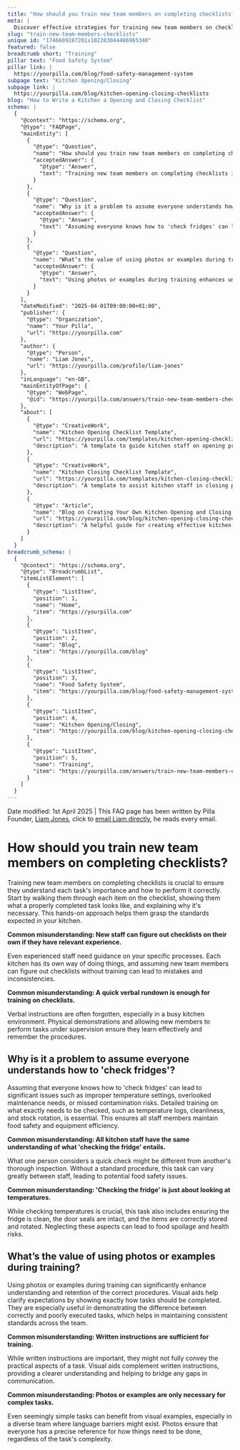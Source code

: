 ```yaml
---
title: "How should you train new team members on completing checklists?"
meta: |
  Discover effective strategies for training new team members on checklist completion, including the importance of visual aids and addressing common misconceptions.
slug: "train-new-team-members-checklists"
unique id: "1746609287201x102283044486965340"
featured: false
breadcrumb short: "Training"
pillar text: "Food Safety System"
pillar link: |
  https://yourpilla.com/blog/food-safety-management-system
subpage text: "Kitchen Opening/Closing"
subpage link: |
  https://yourpilla.com/blog/kitchen-opening-closing-checklists
blog: "How to Write a Kitchen a Opening and Closing Checklist"
schema: |
  {
    "@context": "https://schema.org",
    "@type": "FAQPage",
    "mainEntity": [
      {
        "@type": "Question",
        "name": "How should you train new team members on completing checklists?",
        "acceptedAnswer": {
          "@type": "Answer",
          "text": "Training new team members on completing checklists is vital for ensuring understanding and accurate performance of tasks. Begin by explaining each task on the checklist, demonstrating a properly completed task, and explaining its importance. This approach helps new members learn the standards expected in your kitchen."
        }
      },
      {
        "@type": "Question",
        "name": "Why is it a problem to assume everyone understands how to 'check fridges'?",
        "acceptedAnswer": {
          "@type": "Answer",
          "text": "Assuming everyone knows how to 'check fridges' can lead to issues like improper temperature settings, missed maintenance, or contamination risks. Detailed training should cover checking temperature logs, cleanliness, and stock rotation to maintain food safety and equipment efficiency."
        }
      },
      {
        "@type": "Question",
        "name": "What’s the value of using photos or examples during training?",
        "acceptedAnswer": {
          "@type": "Answer",
          "text": "Using photos or examples during training enhances understanding and retention. Visual aids help clarify expectations, showing the correct way to complete tasks, and ensure consistent standards across the team."
        }
      }
    ],
    "dateModified": "2025-04-01T09:00:00+01:00",
    "publisher": {
      "@type": "Organization",
      "name": "Your Pilla",
      "url": "https://yourpilla.com"
    },
    "author": {
      "@type": "Person",
      "name": "Liam Jones",
      "url": "https://yourpilla.com/profile/liam-jones"
    },
    "inLanguage": "en-GB",
    "mainEntityOfPage": {
      "@type": "WebPage",
      "@id": "https://yourpilla.com/answers/train-new-team-members-checklists"
    },
    "about": [
      {
        "@type": "CreativeWork",
        "name": "Kitchen Opening Checklist Template",
        "url": "https://yourpilla.com/templates/kitchen-opening-checklist",
        "description": "A template to guide kitchen staff on opening procedures, ensuring a consistent and thorough start to the kitchen's operations."
      },
      {
        "@type": "CreativeWork",
        "name": "Kitchen Closing Checklist Template",
        "url": "https://yourpilla.com/templates/kitchen-closing-checklist",
        "description": "A template to assist kitchen staff in closing procedures, promoting thorough and consistent end-of-day tasks."
      },
      {
        "@type": "Article",
        "name": "Blog on Creating Your Own Kitchen Opening and Closing Checklists",
        "url": "https://yourpilla.com/blog/kitchen-opening-closing-checklists",
        "description": "A helpful guide for creating effective kitchen opening and closing checklists tailored to specific site requirements."
      }
    ]
  }
breadcrumb_schema: |
  {
    "@context": "https://schema.org",
    "@type": "BreadcrumbList",
    "itemListElement": [
      {
        "@type": "ListItem",
        "position": 1,
        "name": "Home",
        "item": "https://yourpilla.com"
      },
      {
        "@type": "ListItem",
        "position": 2,
        "name": "Blog",
        "item": "https://yourpilla.com/blog"
      },
      {
        "@type": "ListItem",
        "position": 3,
        "name": "Food Safety System",
        "item": "https://yourpilla.com/blog/food-safety-management-system"
      },
      {
        "@type": "ListItem",
        "position": 4,
        "name": "Kitchen Opening/Closing",
        "item": "https://yourpilla.com/blog/kitchen-opening-closing-checklists"
      },
      {
        "@type": "ListItem",
        "position": 5,
        "name": "Training",
        "item": "https://yourpilla.com/answers/train-new-team-members-checklists"
      }
    ]
  }
---
```


Date modified: 1st April 2025 | This FAQ page has been written by Pilla Founder, [Liam Jones](https://yourpilla.com/profile/liam-jones), click to [email Liam directly](https://mailto:liam@yourpilla.com), he reads every email.

# How should you train new team members on completing checklists?

Training new team members on completing checklists is crucial to ensure they understand each task's importance and how to perform it correctly. Start by walking them through each item on the checklist, showing them what a properly completed task looks like, and explaining why it's necessary. This hands-on approach helps them grasp the standards expected in your kitchen.

**Common misunderstanding: New staff can figure out checklists on their own if they have relevant experience.**

Even experienced staff need guidance on your specific processes. Each kitchen has its own way of doing things, and assuming new team members can figure out checklists without training can lead to mistakes and inconsistencies.

**Common misunderstanding: A quick verbal rundown is enough for training on checklists.**

Verbal instructions are often forgotten, especially in a busy kitchen environment. Physical demonstrations and allowing new members to perform tasks under supervision ensure they learn effectively and remember the procedures.

## Why is it a problem to assume everyone understands how to 'check fridges'?

Assuming that everyone knows how to 'check fridges' can lead to significant issues such as improper temperature settings, overlooked maintenance needs, or missed contamination risks. Detailed training on what exactly needs to be checked, such as temperature logs, cleanliness, and stock rotation, is essential. This ensures all staff members maintain food safety and equipment efficiency.

**Common misunderstanding: All kitchen staff have the same understanding of what 'checking the fridge' entails.**

What one person considers a quick check might be different from another's thorough inspection. Without a standard procedure, this task can vary greatly between staff, leading to potential food safety issues.

**Common misunderstanding: 'Checking the fridge' is just about looking at temperatures.**

While checking temperatures is crucial, this task also includes ensuring the fridge is clean, the door seals are intact, and the items are correctly stored and rotated. Neglecting these aspects can lead to food spoilage and health risks.

## What’s the value of using photos or examples during training?

Using photos or examples during training can significantly enhance understanding and retention of the correct procedures. Visual aids help clarify expectations by showing exactly how tasks should be completed. They are especially useful in demonstrating the difference between correctly and poorly executed tasks, which helps in maintaining consistent standards across the team.

**Common misunderstanding: Written instructions are sufficient for training.**

While written instructions are important, they might not fully convey the practical aspects of a task. Visual aids complement written instructions, providing a clearer understanding and helping to bridge any gaps in communication.

**Common misunderstanding: Photos or examples are only necessary for complex tasks.**

Even seemingly simple tasks can benefit from visual examples, especially in a diverse team where language barriers might exist. Photos ensure that everyone has a precise reference for how things need to be done, regardless of the task's complexity.